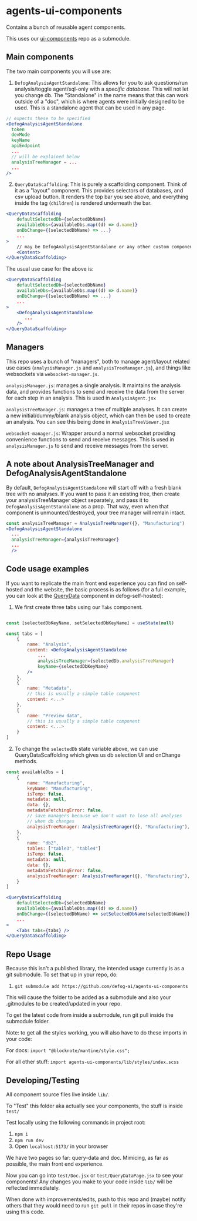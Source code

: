# agents-ui-components

Contains a bunch of reusable agent components.

This uses our [ui-components](https://github.com/defog-ai/ui-components) repo as a submodule.

## Main components

The two main components you will use are:

1. `DefogAnalysisAgentStandalone`: This allows for you to ask questions/run analysis/toggle agent/sql-only with a _specific database_. This will not let you change db. The "Standalone" in the name means that this can work outside of a "doc", which is where agents were initially designed to be used. This is a standalone agent that can be used in any page.

```jsx
// expects these to be specified
<DefogAnalysisAgentStandalone
  token
  devMode
  keyName
  apiEndpoint
  ...
  // will be explained below
  analysisTreeManager = ...
  ...
/>
```

2. `QueryDataScaffolding`: This is purely a scaffolding component. Think of it as a "layout" component. This provides selectors of databases, and csv upload button. It renders the top bar you see above, and everything inside the tag (`children`) is rendered underneath the bar.

```jsx
<QueryDataScaffolding
    defaultSelectedDb={selectedDbName}
    availableDbs={availableDbs.map((d) => d.name)}
    onDbChange={(selectedDbName) => ...}
    ...
>
    // may be DefogAnalysisAgentStandalone or any other custom component
    <Content>
</QueryDataScaffolding>
```

The usual use case for the above is:

```jsx
<QueryDataScaffolding
    defaultSelectedDb={selectedDbName}
    availableDbs={availableDbs.map((d) => d.name)}
    onDbChange={(selectedDbName) => ...}
    ...
>
    <DefogAnalysisAgentStandalone
       ...
    />
</QueryDataScaffolding>
```

## Managers

This repo uses a bunch of "managers", both to manage agent/layout related use cases (`analysisManager.js` and `analysisTreeManager.js`), and things like websockets via `websocket-manager.js`.

`analysisManager.js`: manages a single analysis. It maintains the analysis data, and provides functions to send and receive the data from the server for each step in an analysis. This is used in `AnalysisAgent.jsx`

`analysisTreeManager.js`: manages a tree of multiple analyses. It can create a new initial/dummy/blank analysis object, which can then be used to create an analysis. You can see this being done in `AnalysisTreeViewer.jsx`

`websocket-manager.js`: Wrapper around a normal websocket providing convenience functions to send and receive messages. This is used in `analysisManager.js` to send and receive messages from the server.

## A note about AnalysisTreeManager and DefogAnalysisAgentStandalone

By default, `DefogAnalysisAgentStandalone` will start off with a fresh blank tree with no analyses. If you want to pass it an existing tree, then create your analysisTreeManager object separately, and pass it to `DefogAnalysisAgentStandalone` as a prop. That way, even when that component is unmounted/destroyed, your tree manager will remain intact.

```jsx
const analysisTreeManager = AnalysisTreeManager({}, "Manufacturing")
<DefogAnalysisAgentStandalone
  ...
  analysisTreeManager={analysisTreeManager}
  ...
  />
```

## Code usage examples

If you want to replicate the main front end experience you can find on self-hosted and the website, the basic process is as follows (for a full example, you can look at the [QueryData](https://github.com/defog-ai/defog-self-hosted/blob/main/frontend/components/agents/QueryData.jsx#L34C10-L34C24) component in defog-self-hosted):

1. We first create three tabs using our `Tabs` component.

```jsx

const [selectedDbKeyName, setSelectedDbKeyName] = useState(null)

const tabs = [
    {
        name: "Analysis",
        content: <DefogAnalysisAgentStandalone
            ...
            analysisTreeManager={selectedDb.analysisTreeManager}
            keyName={selectedDbKeyName}
        />
    },
    {
        name: "Metadata",
        // this is usually a simple table component
        content: <...>
    },
    {
        name: "Preview data",
        // this is usually a simple table component
        content: <...>
    }
]
```

2. To change the `selectedDb` state variable above, we can use QueryDataScaffolding which gives us db selection UI and onChange methods.

```jsx
const availableDbs = [
    {
        name: "Manufacturing",
        keyName: "Manufacturing",
        isTemp: false,
        metadata: null,
        data: {},
        metadataFetchingError: false,
        // save managers because we don't want to lose all analyses
        // when db changes
        analysisTreeManager: AnalysisTreeManager({}, "Manufacturing"),
    },
    {
        name: "db2",
        tables: ["table3", "table4"]
        isTemp: false,
        metadata: null,
        data: {},
        metadataFetchingError: false,
        analysisTreeManager: AnalysisTreeManager({}, "Manufacturing"),
    }
]

<QueryDataScaffolding
    defaultSelectedDb={selectedDbName}
    availableDbs={availableDbs.map((d) => d.name)}
    onDbChange={(selectedDbName) => setSelectedDbName(selectedDbName)}
    ...
>
    <Tabs tabs={tabs} />
</QueryDataScaffolding>
```

## Repo Usage

Because this isn't a published library, the intended usage currently is as a git submodule. To set that up in your repo, do:

1. `git submodule add https://github.com/defog-ai/agents-ui-components`

This will cause the folder to be added as a submodule and also your .gitmodules to be created/updated in your repo.

To get the latest code from inside a submodule, run git pull inside the submodule folder.

Note: to get all the styles working, you will also have to do these imports in your code:

For docs:
`import "@blocknote/mantine/style.css";`

For all other stuff:
`import agents-ui-components/lib/styles/index.scss`

## Developing/Testing

All component source files live inside `lib/`.

To "Test" this folder aka actually see your components, the stuff is inside `test/`

Test locally using the following commands in project root:

1. `npm i`
2. `npm run dev`
3. Open `localhost:5173/` in your browser

We have two pages so far: query-data and doc. Mimicing, as far as possible, the main front end experience.

Now you can go into `test/Doc.jsx` or `test/QueryDataPage.jsx` to see your components! Any changes you make to your code inside `lib/` will be reflected immediately.

When done with improvements/edits, push to this repo and (maybe) notify others that they would need to run `git pull` in their repos in case they're using this code.

```

```
